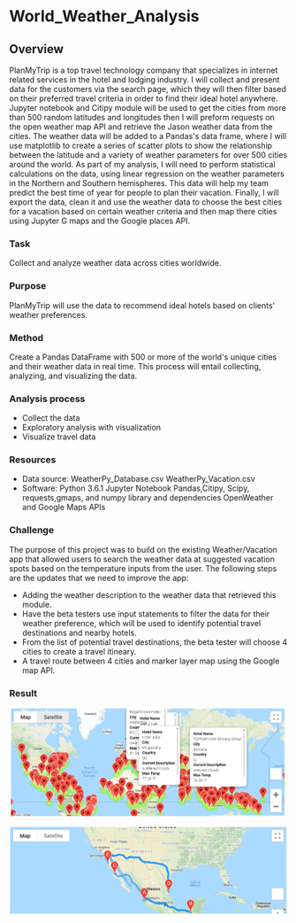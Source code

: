 # World_Weather_Analysis
## Overview
PlanMyTrip is a top travel technology company that specializes in internet related services in the hotel and lodging industry. I will collect and present data for the customers via the search page, which they will then filter based on their preferred travel criteria in order to find their ideal hotel anywhere. 
Jupyter notebook and Citipy module will be used to get the cities from more than 500 random latitudes and longitudes then I will preform requests on the open weather map API and retrieve the Jason weather data from the cities.
The weather data will be added to a Pandas's data frame, where I will use matplotlib to create a series of scatter plots to show the relationship between the latitude and a variety of weather parameters for over 500 cities around the world. 
As part of my analysis, I will need to perform statistical calculations on the data, using linear regression on the weather parameters in the Northern and Southern hemispheres. This data will help my team predict the best time of year for people to plan their vacation.
Finally, I will export the data, clean it and use the weather data to choose the best cities for a vacation based on certain weather criteria and then map there cities using Jupyter G maps and the Google places API.

### Task
Collect and analyze weather data across cities worldwide.

### Purpose
PlanMyTrip will use the data to recommend ideal hotels based on clients' weather preferences.

### Method
Create a Pandas DataFrame with 500 or more of the world's unique cities and their weather data in real time. This process will entail collecting, analyzing, and visualizing the data.

### Analysis process
- Collect the data
- Exploratory analysis with visualization
- Visualize travel data
### Resources
- Data source:
  WeatherPy_Database.csv
  WeatherPy_Vacation.csv
- Software:
  Python 3.6.1
  Jupyter Notebook
  Pandas,Citipy, Scipy, requests,gmaps, and numpy library and dependencies
  OpenWeather and Google Maps APIs
  

### Challenge 
The purpose of this project was to build on the existing Weather/Vacation app that allowed users to search the weather data at suggested vacation spots based on the temperature inputs from the user. The following steps are the updates that we need to improve the app:

- Adding the weather description to the weather data that retrieved this module.
- Have the beta testers use input statements to filter the data for their weather preference, which will be used to identify potential travel destinations and nearby hotels.
- From the list of potential travel destinations, the beta tester will choose 4 cities to create a travel itineary.
- A travel route between 4 cities and marker layer map using the Google map API.

### Result
![](Vacation_Search/WeatherPy_vacation_map.png)

![](Vacation_Itinerary/WeatherPy_travel_map.PNG)
